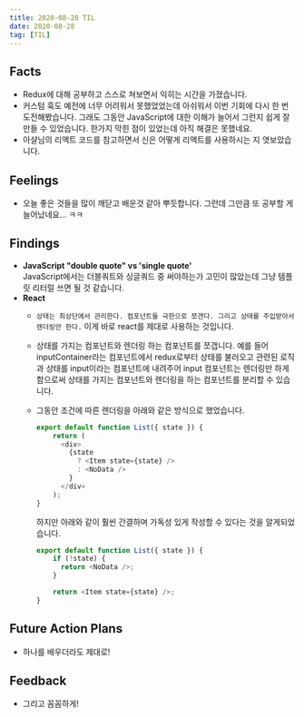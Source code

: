 ```yaml
---
title: 2020-08-28 TIL
date: 2020-08-28
tag: [TIL]
---
```


## Facts

- Redux에 대해 공부하고 스스로 쳐보면서 익히는 시간을 가졌습니다.
- 커스텀 훅도 예전에 너무 어려워서 못했었었는데 아쉬워서 이번 기회에 다시 한 번 도전해봤습니다. 그래도 그동안 JavaScript에 대한 이해가 늘어서 그런지 쉽게 잘 만들 수 있었습니다. 한가지 막힌 점이 있었는데 아직 해결은 못했네요.
- 아샬님의 리액트 코드를 참고하면서 신은 어떻게 리액트를 사용하시는 지 엿보았습니다.

## Feelings

- 오늘 좋은 것들을 많이 깨닫고 배운것 같아 뿌듯합니다. 그런데 그만큼 또 공부할 게 늘어났네요... ㅋㅋ

## Findings

- **JavaScript "double quote" vs 'single quote'**  
  JavaScript에서는 더블쿼트와 싱글쿼드 중 써야하는가 고민이 많았는데 그냥 템플릿 리터럴 쓰면 될 것 같습니다.
- **React**  
  - `상태는 최상단에서 관리한다. 컴포넌트들 극한으로 쪼갠다. 그리고 상태를 주입받아서 렌더링만 한다.` 이게 바로 react를 제대로 사용하는 것입니다.
  - 상태를 가지는 컴포넌트와 렌더링 하는 컴포넌트를 쪼갭니다. 예를 들어 inputContainer라는 컴포넌트에서 redux로부터 상태를 불러오고 관련된 로직과 상태를 input이라는 컴포넌트에 내려주어 input 컴포넌트는 렌더링만 하게 함으로써 상태를 가지는 컴포넌트와 렌더링을 하는 컴포넌트를 분리할 수 있습니다.
  - 그동안 조건에 따른 렌더링을 아래와 같은 방식으로 했었습니다.

      ```js
      export default function List({ state }) {
          return (
            <div>
              {state
                ? <Item state={state} />
                : <NoData />
              }
            </div>
          );
      }
      ```

      하지만 아래와 같이 훨씬 간결하며 가독성 있게 작성할 수 있다는 것을 알게되었습니다.

      ```js
      export default function List({ state }) {
          if (!state) {
            return <NoData />;
          }

          return <Item state={state} />;
      }
      ```

## Future Action Plans

- 하나를 배우더라도 제대로!

## Feedback

- 그리고 꼼꼼하게!
